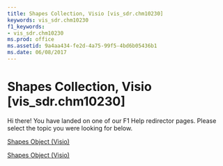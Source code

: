 ```yaml
---
title: Shapes Collection, Visio [vis_sdr.chm10230]
keywords: vis_sdr.chm10230
f1_keywords:
- vis_sdr.chm10230
ms.prod: office
ms.assetid: 9a4aa434-fe2d-4a75-99f5-4bd6b05436b1
ms.date: 06/08/2017
---
```



# Shapes Collection, Visio [vis_sdr.chm10230]

Hi there! You have landed on one of our F1 Help redirector pages. Please select the topic you were looking for below.

[Shapes Object (Visio)](http://msdn.microsoft.com/library/9ec3c379-54c2-50d8-4f6b-79a95b8d12f0%28Office.15%29.aspx)

[Shapes Object (Visio)](http://msdn.microsoft.com/library/18d1444a-43fd-d711-849d-fa6567537a87.aspx)



